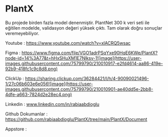 # PlantX 

Bu projede birden fazla model denenmiştir.
PlantNet 300 k veri seti ile eğitilen modelde, validasyon değeri yüksek çıktı. Tam olarak doğru sonuçlar veremeyebiliyor.

Youtube : https://www.youtube.com/watch?v=xlACRQ5wsac

Figma   : https://www.figma.com/file/VGO1adrPSqYxe90HqE6KWe/PlantX?node-id=14%3A77&t=hHxSHuXM1E7Nlksv-1![image](https://user-images.githubusercontent.com/75799790/210010917-e2fd4614-aa86-419e-92b9-418fc1c9c8d8.png)


ClickUp : https://sharing.clickup.com/36284421/l/h/4-90090021496-1/27c06b603e6e056![image](https://user-images.githubusercontent.com/75799790/210010901-ae40dd5e-2bb8-4dfe-a663-7824d2e28ec4.png)


Linkedin : www.linkedin.com/in/rabiaabdioglu


Github Dokumanlar :  https://github.com/rabiaabdioglu/PlantX/tree/main/PlantX/Document

Appstore  : 

